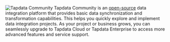 <span class="tooltip">
  <img src="https://img.shields.io/badge/Applicable%20to:%20-Tapdata%20Community-A8A8B0" style={{transform:'scale(1.1)'}} alt="Tapdata Community"/>
  <span class="tooltip-content">Tapdata Community is an <a href="https://github.com/tapdata/tapdata">open-source</a> data integration platform that provides basic data synchronization and transformation capabilities. This helps you quickly explore and implement data integration projects. As your project or business grows, you can seamlessly upgrade to Tapdata Cloud or Tapdata Enterprise to access more advanced features and service support.</span>
</span>